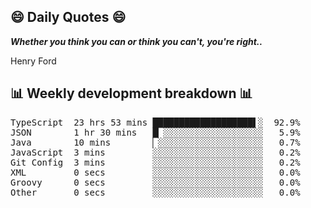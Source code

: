 ## 😄 Daily Quotes 😄

_**Whether you think you can or think you can't, you're right..**_

Henry Ford



## 📊 Weekly development breakdown 📊

<pre>TypeScript  23 hrs 53 mins ███████████████████▌░  92.9%
JSON        1 hr 30 mins   █▏░░░░░░░░░░░░░░░░░░░   5.9%
Java        10 mins        ▏░░░░░░░░░░░░░░░░░░░░   0.7%
JavaScript  3 mins         ░░░░░░░░░░░░░░░░░░░░░   0.2%
Git Config  3 mins         ░░░░░░░░░░░░░░░░░░░░░   0.2%
XML         0 secs         ░░░░░░░░░░░░░░░░░░░░░   0.0%
Groovy      0 secs         ░░░░░░░░░░░░░░░░░░░░░   0.0%
Other       0 secs         ░░░░░░░░░░░░░░░░░░░░░   0.0%</pre>